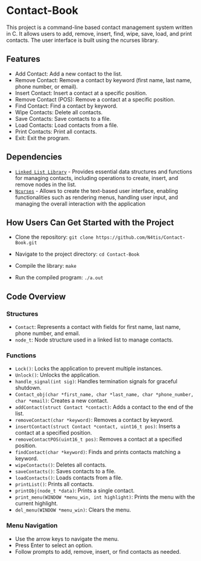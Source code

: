 # Contact-Book
This project is a command-line based contact management system written in C. It allows users to add, remove, insert, find, wipe, save, load, and print contacts. The user interface is built using the ncurses library.
## Features
-  Add Contact: Add a new contact to the list.
-  Remove Contact: Remove a contact by keyword (first name, last name, phone number, or email).
-  Insert Contact: Insert a contact at a specific position.
-  Remove Contact (POS): Remove a contact at a specific position.
-  Find Contact: Find a contact by keyword.
-  Wipe Contacts: Delete all contacts.
-  Save Contacts: Save contacts to a file.
-  Load Contacts: Load contacts from a file.
-  Print Contacts: Print all contacts.
-  Exit: Exit the program.
## Dependencies
- <a href="https://github.com/N4tis/Linked-List">`Linked List Library`</a> - Provides essential data structures and functions for managing contacts, including operations to create, insert, and remove nodes in the list.
- <a href="https://www.linux.co.cr/ldp/lfs/appendixa/ncurses.html">`Ncurses`</a> - Allows to create the text-based user interface, enabling functionalities such as rendering menus, handling user input, and managing the overall interaction with the application
## How Users Can Get Started with the Project
- Clone the repository:
`git clone https://github.com/N4tis/Contact-Book.git`

- Navigate to the project directory:
`cd Contact-Book`

- Compile the library:
`make`

- Run the compiled program:
`./a.out`

## Code Overview
### Structures
- `Contact`: Represents a contact with fields for first name, last name, phone number, and email.
- `node_t`: Node structure used in a linked list to manage contacts.
### Functions
-  `Lock()`: Locks the application to prevent multiple instances.
-  `Unlock()`: Unlocks the application.
-  `handle_signal(int sig)`: Handles termination signals for graceful shutdown.
-  `Contact_obj(char *first_name, char *last_name, char *phone_number, char *email)`: Creates a new contact.
-  `addContact(struct Contact *contact)`: Adds a contact to the end of the list.
-  `removeContact(char *keyword)`: Removes a contact by keyword.
-  `insertContact(struct Contact *contact, uint16_t pos)`: Inserts a contact at a specified position.
-  `removeContactPOS(uint16_t pos)`: Removes a contact at a specified position.
-  `findContact(char *keyword)`: Finds and prints contacts matching a keyword.
-  `wipeContacts()`: Deletes all contacts.
-  `saveContacts()`: Saves contacts to a file.
-  `loadContacts()`: Loads contacts from a file.
-  `printList()`: Prints all contacts.
-  `printObj(node_t *data)`: Prints a single contact.
-  `print_menu(WINDOW *menu_win, int highlight)`: Prints the menu with the current highlight.
-  `del_menu(WINDOW *menu_win)`: Clears the menu.
### Menu Navigation
- Use the arrow keys to navigate the menu.
- Press Enter to select an option.
- Follow prompts to add, remove, insert, or find contacts as needed.
